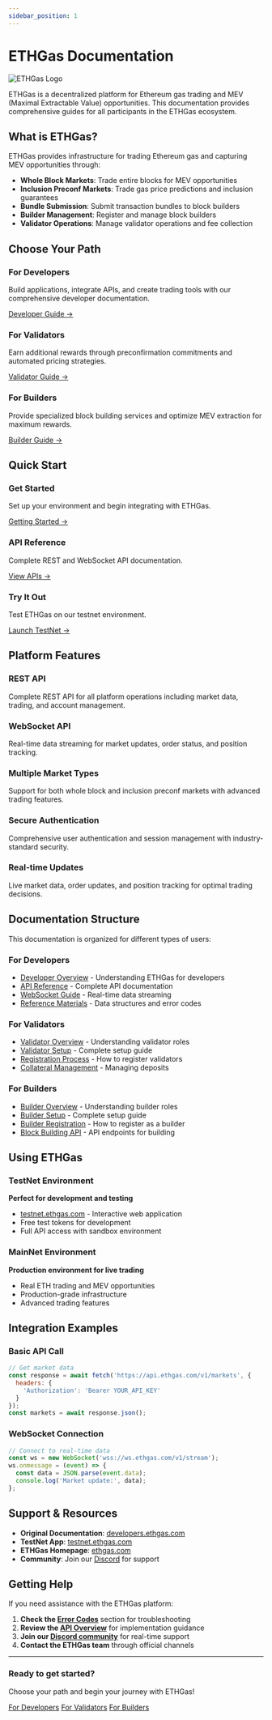 ```yaml
---
sidebar_position: 1
---
```


# ETHGas Documentation

<div style={{ textAlign: 'center', marginBottom: '2rem' }}>
  <img src="/img/ETHGas_logo.png" alt="ETHGas Logo" style={{ maxWidth: '200px', height: 'auto' }} />
</div>

ETHGas is a decentralized platform for Ethereum gas trading and MEV (Maximal Extractable Value) opportunities. This documentation provides comprehensive guides for all participants in the ETHGas ecosystem.

## What is ETHGas?

ETHGas provides infrastructure for trading Ethereum gas and capturing MEV opportunities through:

- **Whole Block Markets**: Trade entire blocks for MEV opportunities
- **Inclusion Preconf Markets**: Trade gas price predictions and inclusion guarantees
- **Bundle Submission**: Submit transaction bundles to block builders
- **Builder Management**: Register and manage block builders
- **Validator Operations**: Manage validator operations and fee collection

## Choose Your Path

<div className="row">
  <div className="col col--4">
    <div className="feature-card">
      <h3>For Developers</h3>
      <p>Build applications, integrate APIs, and create trading tools with our comprehensive developer documentation.</p>
      <a href="/docs/developers/overview" className="button button--primary">
        Developer Guide →
      </a>
    </div>
  </div>
  <div className="col col--4">
    <div className="feature-card">
      <h3>For Validators</h3>
      <p>Earn additional rewards through preconfirmation commitments and automated pricing strategies.</p>
      <a href="/docs/validators/overview" className="button button--primary">
        Validator Guide →
      </a>
    </div>
  </div>
  <div className="col col--4">
    <div className="feature-card">
      <h3>For Builders</h3>
      <p>Provide specialized block building services and optimize MEV extraction for maximum rewards.</p>
      <a href="/docs/api/builder/overview" className="button button--primary">
        Builder Guide →
      </a>
    </div>
  </div>
</div>

## Quick Start

<div className="row">
  <div className="col col--4">
    <div className="feature-card">
      <h3>Get Started</h3>
      <p>Set up your environment and begin integrating with ETHGas.</p>
      <a href="/docs/getting-started/welcome" className="button button--primary">
        Getting Started →
      </a>
    </div>
  </div>
  <div className="col col--4">
    <div className="feature-card">
      <h3>API Reference</h3>
      <p>Complete REST and WebSocket API documentation.</p>
      <a href="/docs/api/overview" className="button button--primary">
        View APIs →
      </a>
    </div>
  </div>
  <div className="col col--4">
    <div className="feature-card">
      <h3>Try It Out</h3>
      <p>Test ETHGas on our testnet environment.</p>
      <a href="https://testnet.ethgas.com" className="button button--primary">
        Launch TestNet →
      </a>
    </div>
  </div>
</div>

## Platform Features

### REST API
Complete REST API for all platform operations including market data, trading, and account management.

### WebSocket API
Real-time data streaming for market updates, order status, and position tracking.

### Multiple Market Types
Support for both whole block and inclusion preconf markets with advanced trading features.

### Secure Authentication
Comprehensive user authentication and session management with industry-standard security.

### Real-time Updates
Live market data, order updates, and position tracking for optimal trading decisions.

## Documentation Structure

This documentation is organized for different types of users:

### **For Developers**
- [Developer Overview](/docs/developers/overview) - Understanding ETHGas for developers
- [API Reference](/docs/api/overview) - Complete API documentation
- [WebSocket Guide](/docs/websocket/overview) - Real-time data streaming
- [Reference Materials](/docs/reference/data-types) - Data structures and error codes

### **For Validators**
- [Validator Overview](/docs/validators/overview) - Understanding validator roles
- [Validator Setup](/docs/validators/setup) - Complete setup guide
- [Registration Process](/docs/validators/registration) - How to register validators
- [Collateral Management](/docs/validators/deposits) - Managing deposits

### **For Builders**
- [Builder Overview](/docs/api/builder/overview) - Understanding builder roles
- [Builder Setup](/docs/api/builder/setup) - Complete setup guide
- [Builder Registration](/docs/api/builder/registration) - How to register as a builder
- [Block Building API](/docs/api/builder/building) - API endpoints for building

## Using ETHGas

### TestNet Environment
**Perfect for development and testing**
- [testnet.ethgas.com](https://testnet.ethgas.com) - Interactive web application
- Free test tokens for development
- Full API access with sandbox environment

### MainNet Environment
**Production environment for live trading**
- Real ETH trading and MEV opportunities
- Production-grade infrastructure
- Advanced trading features

## Integration Examples

### Basic API Call
```javascript
// Get market data
const response = await fetch('https://api.ethgas.com/v1/markets', {
  headers: {
    'Authorization': 'Bearer YOUR_API_KEY'
  }
});
const markets = await response.json();
```

### WebSocket Connection
```javascript
// Connect to real-time data
const ws = new WebSocket('wss://ws.ethgas.com/v1/stream');
ws.onmessage = (event) => {
  const data = JSON.parse(event.data);
  console.log('Market update:', data);
};
```

## Support & Resources

- **Original Documentation**: [developers.ethgas.com](https://developers.ethgas.com)
- **TestNet App**: [testnet.ethgas.com](https://testnet.ethgas.com)
- **ETHGas Homepage**: [ethgas.com](https://ethgas.com)
- **Community**: Join our [Discord](https://discord.gg/ethgas) for support

## Getting Help

If you need assistance with the ETHGas platform:

1. **Check the [Error Codes](/docs/reference/error-codes/general)** section for troubleshooting
2. **Review the [API Overview](/docs/api/overview)** for implementation guidance
3. **Join our [Discord community](https://discord.gg/ethgas)** for real-time support
4. **Contact the ETHGas team** through official channels

---

<div style={{ textAlign: 'center', marginTop: '3rem', padding: '2rem', backgroundColor: 'var(--ifm-color-primary-lightest)', borderRadius: '12px' }}>
  <h3>Ready to get started?</h3>
  <p>Choose your path and begin your journey with ETHGas!</p>
  <div style={{ display: 'flex', justifyContent: 'center', gap: '1rem', flexWrap: 'wrap' }}>
    <a href="/docs/developers/overview" className="button button--primary">For Developers</a>
    <a href="/docs/validators/overview" className="button button--primary">For Validators</a>
    <a href="/docs/api/builder/overview" className="button button--primary">For Builders</a>
  </div>
</div>
